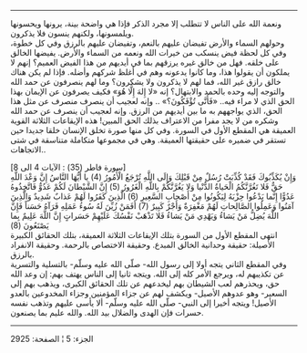 ------------------------------------------------------------------------

ونعمة الله على الناس لا تتطلب إلا مجرد الذكر فإذا هي واضحة بينة، يرونها
ويحسونها ويلمسونها، ولكنهم ينسون فلا يذكرون.  
وحولهم السماء والأرض تفيضان عليهم بالنعم، وتفيضان عليهم بالرزق وفي كل
خطوة، وفي كل لحظة فيض ينسكب من خيرات الله ونعمه من السماء والأرض. يفيضها
الخالق على خلقه. فهل من خالق غيره يرزقهم بما في أيديهم من هذا الفيض
العميم؟ إنهم لا يملكون أن يقولوا هذا، وما كانوا يدعونه وهم في أغلظ شركهم
وأضله. فإذا لم يكن هناك خالق رازق غير الله، فما لهم لا يذكرون ولا
يشكرون؟ وما لهم ينصرفون عن حمد الله والتوجه إليه وحده بالحمد والابتهال؟
إنه «لا إِلهَ إِلَّا هُوَ» فكيف يصرفون عن الإيمان بهذا الحق الذي لا مراء فيه..
«فَأَنَّى تُؤْفَكُونَ؟» .. وإنه لعجيب أن ينصرف منصرف عن مثل هذا الحق، الذي
يواجههم به ما بين أيديهم من الرزق. وإنه لعجيب أن ينصرف عن حمد الله وشكره
من لا يجد مفرا من الاعتراف بذلك الحق المبين! هذه الإيقاعات الثلاثة
القوية العميقة هي المقطع الأول في السورة. وفي كل منها صورة تخلق الإنسان
خلقا جديدا حين تستقر في ضميره على حقيقتها العميقة. وهي في مجموعها
متكاملة متناسقة في شتى الاتجاهات..  
  
\[سورة فاطر (35) : الآيات 4 الى 8\]  
وَإِنْ يُكَذِّبُوكَ فَقَدْ كُذِّبَتْ رُسُلٌ مِنْ قَبْلِكَ وَإِلَى اللَّهِ تُرْجَعُ الْأُمُورُ (4) يا أَيُّهَا النَّاسُ
إِنَّ وَعْدَ اللَّهِ حَقٌّ فَلا تَغُرَّنَّكُمُ الْحَياةُ الدُّنْيا وَلا يَغُرَّنَّكُمْ بِاللَّهِ الْغَرُورُ (5) إِنَّ
الشَّيْطانَ لَكُمْ عَدُوٌّ فَاتَّخِذُوهُ عَدُوًّا إِنَّما يَدْعُوا حِزْبَهُ لِيَكُونُوا مِنْ أَصْحابِ السَّعِيرِ (6)
الَّذِينَ كَفَرُوا لَهُمْ عَذابٌ شَدِيدٌ وَالَّذِينَ آمَنُوا وَعَمِلُوا الصَّالِحاتِ لَهُمْ مَغْفِرَةٌ وَأَجْرٌ
كَبِيرٌ (7) أَفَمَنْ زُيِّنَ لَهُ سُوءُ عَمَلِهِ فَرَآهُ حَسَناً فَإِنَّ اللَّهَ يُضِلُّ مَنْ يَشاءُ وَيَهْدِي مَنْ
يَشاءُ فَلا تَذْهَبْ نَفْسُكَ عَلَيْهِمْ حَسَراتٍ إِنَّ اللَّهَ عَلِيمٌ بِما يَصْنَعُونَ (8)  
انتهى المقطع الأول من السورة بتلك الإيقاعات الثلاثة العميقة، بتلك
الحقائق الكبيرة الأصيلة: حقيقة وحدانية الخالق المبدع. وحقيقة الاختصاص
بالرحمة. وحقيقة الانفراد بالرزق.  
وفي المقطع الثاني يتجه أولا إلى رسول الله- صلّى الله عليه وسلّم- بالتسلية
والتسرية عن تكذيبهم له، ويرجع الأمر كله إلى الله. ويتجه ثانيا إلى الناس
يهتف بهم: إن وعد الله حق، ويحذرهم لعب الشيطان بهم ليخدعهم عن تلك الحقائق
الكبرى، ويذهب بهم إلى السعير- وهو عدوهم الأصيل- ويكشف لهم عن جزاء
المؤمنين وجزاء المخدوعين بالعدو الأصيل! ويتجه أخيرا إلى النبي- صلّى الله
عليه وسلّم- ألا يأسى عليهم وتذهب نفسه حسرات فإن الهدى والضلال بيد الله.
والله عليم بما يصنعون.

------------------------------------------------------------------------

الجزء: 5 ¦ الصفحة: 2925
